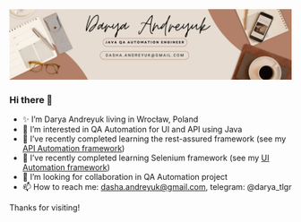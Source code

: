 <img src="White Minimalist Corporate Personal Profile LinkedIn Banner.png">

### Hi there 👋
- ✨ I’m Darya Andreyuk living in Wrocław, Poland
- 👀 I’m interested in QA Automation for UI and API using Java
- 🌱 I’ve recently completed learning the rest-assured framework (see my [API Automation framework](https://github.com/DaryaAndreyuk/PetStoreAPITesting))
- 🌱 I’ve recently completed learning Selenium framework (see my [UI Automation framework](https://github.com/DaryaAndreyuk/music-quiz-automation))
- 💞️ I’m looking for collaboration in QA Automation project
- 📫 How to reach me: dasha.andreyuk@gmail.com, telegram: @darya_tlgr

Thanks for visiting!

<!---
😄 Pronouns: she, her
⚡ Fun fact: I love music quizes and creative writing

<!---
DaryaAndreyuk/DaryaAndreyuk is a ✨ special ✨ repository because its `README.md` (this file) appears on your GitHub profile.
You can click the Preview link to take a look at your changes.
--->
